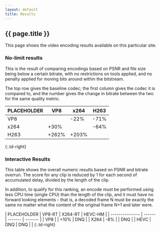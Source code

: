 ```yaml
---
layout: default
title: Results
---
```

<!-- Scripting stuff -->
<script src="https://www.google.com/jsapi"></script>
<script src="//ajax.googleapis.com/ajax/libs/jquery/1.10.2/jquery.min.js"></script>
<!-- Special Javascript for this site -->
<script src="/assets/js/codecfuncs.js"></script>
<h2>{{ page.title }}</h2>

This page shows the video encoding results available on this particular site.

### No-limit results

This is the result of comparing encodings based on PSNR and file size being
below a certain bitrate, with no restrictions on tools applied, and no
penalty applied for moving bits around within the bitstream.

The top row gives the baseline codec; the first column gives the codec it
is compared to, and the number gives the change in bitrate between the two
for the same quality metric.

<!--Note: This table will be overwritten on page load.
    It is present to show what the tables will look like. -->
<div id="basic-results">

| PLACEHOLDER |        VP8 |        x264 |  H263 |
| ----------- | ---------- | ----------- | ----- |
| VP8         |            |        -22% |  -71% |
| x264        |       +30% |             |  -64% |
| H263        |      +262% |       +203% |       |
{:.td-right}

</div>

<div style="display: none"> <!-- Hide this part for now -->
### Fixed QP results

This table shows the overall numeric results based on PSNR, computed according
to the BD-PSNR method. Click on a percentage to go to the page that shows the
detailed results, and results based on other metrics.


| PLACEHOLDER | VP8 2-Pass | x264 2-Pass | HEVC-HM |
| ----------- | ---------- | ----------- | ------- |
| VP8 2-pass  |            |        +10% |    -12% |
| x264 2-Pass |        -8% |             |    +17% |
| HEVC-HM     |        -6% |         +7% |         |
{:.td-right}

Note that the table is not symmetric; if A beats B by 12% when A is the
baseline, A will beat B by 8% if B is the baseline. This follows from the way
in which the percentages are computed. (FIXME: Check numbers)


### Fixed bitrate results

This table shows the overall numeric results based on PSNR and bitrate
overrun. The score for any clip is reduced by 0.1 for each second of
accumulated delay, divided by the length of the clip.


| PLACEHOLDER | VP8 2-Pass | x264 2-Pass | HEVC-HM |
| ----------- | ---------- | ----------- | ------- |
| VP8 2-pass  |            |        +10% |    -12% |
| x264 2-Pass |        -8% |             |    +17% |
| HEVC-HM     |        -6% |         +7% |         |
{:.td-right}

</div> <!--end of hiding -->

### Interactive Results

This table shows the overall numeric results based on PSNR and bitrate
overrun. The score for any clip is reduced by 1 for each second of accumulated
delay, divided by the length of the clip.

In addition, to qualify for this ranking, an encode must be performed using
less CPU time (single CPU) than the length of the clip, and it must have no
forward looking elements - that is, a decoded frame N must be exactly the same
no matter what the content of the original frame N+1 and later were.

<div id='rt-results'>
| PLACEHOLDER     | VP8-RT | X264-RT | HEVC-HM |
| --------------- | ------ | ------- | ------- |
| VP8             |        |    +10% |     DNQ |
| X264            |    -8% |         |     DNQ |
| HEVC            |    DNQ |     DNQ |         |
{:.td-right}
</div>

<script>
google.setOnLoadCallback(FillInAllTables);
</script>
